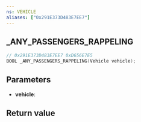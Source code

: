 ```yaml
---
ns: VEHICLE
aliases: ["0x291E373D483E7EE7"]
---
```

## _ANY_PASSENGERS_RAPPELING

```c
// 0x291E373D483E7EE7 0xD656E7E5
BOOL _ANY_PASSENGERS_RAPPELING(Vehicle vehicle);
```


## Parameters
* **vehicle**: 

## Return value

